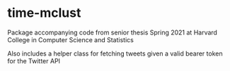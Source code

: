 # time-mclust

Package accompanying code from senior thesis Spring 2021 at Harvard College in Computer Science and Statistics

Also includes a helper class for fetching tweets given a valid bearer token for the Twitter API
